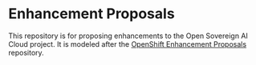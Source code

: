 # Enhancement Proposals

This repository is for proposing enhancements to the Open Sovereign AI Cloud project. It is modeled after the [OpenShift Enhancement Proposals] repository.

[openshift enhancement proposals]: https://github.com/openshift/enhancements

